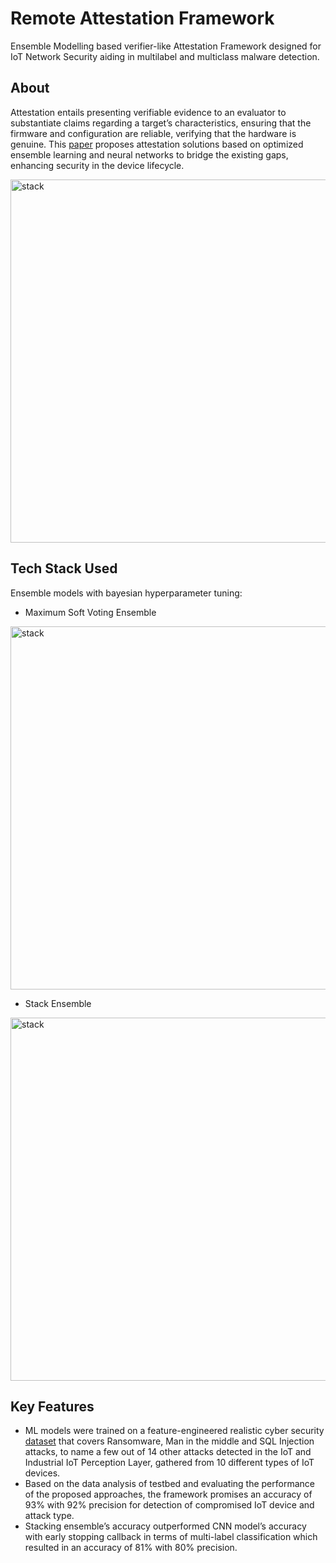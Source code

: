 # Remote Attestation Framework
Ensemble Modelling based verifier-like Attestation Framework designed for IoT Network Security aiding in multilabel and multiclass malware detection.

## About
Attestation entails presenting verifiable evidence to an evaluator to substantiate claims regarding a target’s characteristics, ensuring that the firmware and configuration are reliable, verifying that the hardware is genuine. This [paper](https://github.com/lazybug19/Attester_Design/blob/main/Draft.pdf) proposes attestation solutions based on optimized ensemble learning and neural networks to bridge the existing gaps, enhancing security in the device lifecycle.

<img width="581" alt="stack" src="https://github.com/user-attachments/assets/ad87bf6d-131e-4754-82e0-b9c8649f1222">

## Tech Stack Used
Ensemble models with bayesian hyperparameter tuning:

- Maximum Soft Voting Ensemble
  
<img width="581" alt="stack" src="https://github.com/user-attachments/assets/cbc8f809-3765-492c-9701-acd038e646b0">

- Stack Ensemble

<img width="581" alt="stack" src="https://github.com/user-attachments/assets/b4eb870f-7e7d-4eba-8ef9-9265fea58a1e">

## Key Features
- ML models were trained on a feature-engineered realistic cyber security [dataset](https://www.kaggle.com/datasets/mohamedamineferrag/edgeiiotset-cyber-security-dataset-of-iot-iiot/data) that covers Ransomware, Man in the middle and SQL Injection attacks, to name a few out of 14 other attacks detected in the IoT and Industrial IoT Perception Layer, gathered from 10 different types of IoT devices.
- Based on the data analysis of testbed and evaluating the performance of the proposed approaches, the framework promises an accuracy of 93% with 92% precision for detection of compromised IoT device and attack type.
- Stacking ensemble’s accuracy outperformed CNN model’s accuracy with early stopping callback in terms of multi-label classification which resulted in an accuracy of 81% with 80% precision.
